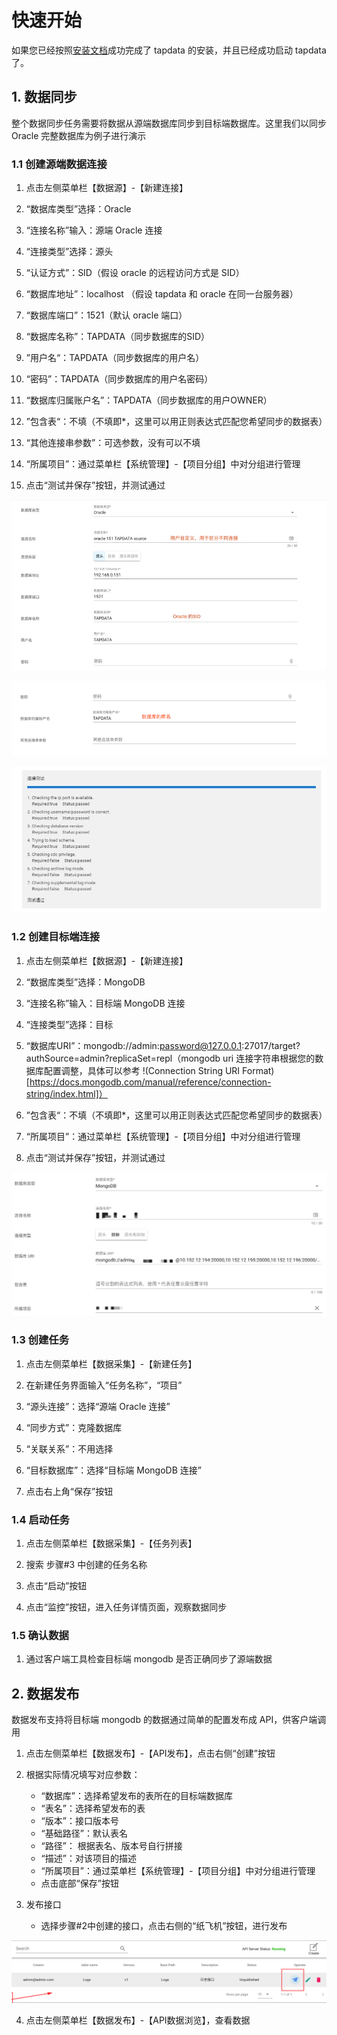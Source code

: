 # 快速开始

如果您已经按照[安装文档](installation-cn.md)成功完成了 tapdata 的安装，并且已经成功启动 tapdata了。

## 1. 数据同步

整个数据同步任务需要将数据从源端数据库同步到目标端数据库。这里我们以同步 Oracle 完整数据库为例子进行演示

### 1.1 创建源端数据连接

1. 点击左侧菜单栏【数据源】-【新建连接】

2. “数据库类型”选择：Oracle

3. “连接名称”输入：源端 Oracle 连接

4. “连接类型”选择：源头

5. “认证方式”：SID（假设 oracle 的远程访问方式是 SID）

6. “数据库地址”：localhost （假设 tapdata 和 oracle 在同一台服务器）

7. “数据库端口”：1521（默认 oracle 端口）

8. “数据库名称”：TAPDATA（同步数据库的SID）

9. ”用户名“：TAPDATA（同步数据库的用户名）

10. “密码”：TAPDATA（同步数据库的用户名密码）

11. “数据库归属账户名”：TAPDATA（同步数据库的用户OWNER）

12. ”包含表“：不填（不填即*，这里可以用正则表达式匹配您希望同步的数据表）

13. “其他连接串参数”：可选参数，没有可以不填

14. “所属项目”：通过菜单栏【系统管理】-【项目分组】中对分组进行管理

15. 点击“测试并保存”按钮，并测试通过

![](../images/quick-start-cn-1.jpeg)

![](../images/quick-start-cn-2.jpeg)

![](../images/quick-start-cn-3.jpeg)

### 1.2 创建目标端连接

1. 点击左侧菜单栏【数据源】-【新建连接】

2. “数据库类型”选择：MongoDB

3. “连接名称”输入：目标端 MongoDB 连接

4. “连接类型”选择：目标

5. “数据库URI”：mongodb://admin:password@127.0.0.1:27017/target?authSource=admin?replicaSet=repl（mongodb uri 连接字符串根据您的数据库配置调整，具体可以参考 !(Connection String URI Format)[https://docs.mongodb.com/manual/reference/connection-string/index.html]）

6. ”包含表“：不填（不填即*，这里可以用正则表达式匹配您希望同步的数据表）

7. “所属项目”：通过菜单栏【系统管理】-【项目分组】中对分组进行管理

8. 点击“测试并保存”按钮，并测试通过

![](../images/quick-start-cn-4.jpeg)

### 1.3 创建任务

1. 点击左侧菜单栏【数据采集】-【新建任务】

2. 在新建任务界面输入“任务名称”，“项目”

3. “源头连接”：选择“源端 Oracle 连接”

4. “同步方式”：克隆数据库

5. “关联关系”：不用选择

6. “目标数据库”：选择“目标端 MongoDB 连接”

7. 点击右上角“保存”按钮

### 1.4 启动任务

1. 点击左侧菜单栏【数据采集】-【任务列表】

2. 搜索 步骤#3 中创建的任务名称

3. 点击“启动”按钮

4. 点击“监控”按钮，进入任务详情页面，观察数据同步

### 1.5 确认数据

1. 通过客户端工具检查目标端 mongodb 是否正确同步了源端数据

## 2. 数据发布

数据发布支持将目标端 mongodb 的数据通过简单的配置发布成 API，供客户端调用

1. 点击左侧菜单栏【数据发布】-【API发布】，点击右侧“创建”按钮

2. 根据实际情况填写对应参数：
    
    - “数据库”：选择希望发布的表所在的目标端数据库
    - “表名”：选择希望发布的表
    - “版本”：接口版本号
    - “基础路径”：默认表名
    - “路径”： 根据表名、版本号自行拼接
    - “描述”：对该项目的描述
    - “所属项目”：通过菜单栏【系统管理】-【项目分组】中对分组进行管理
    - 点击底部“保存”按钮

3. 发布接口
    
    - 选择步骤#2中创建的接口，点击右侧的“纸飞机”按钮，进行发布
    
![](../images/quick-start-cn-4.png)

4. 点击左侧菜单栏【数据发布】-【API数据浏览】，查看数据